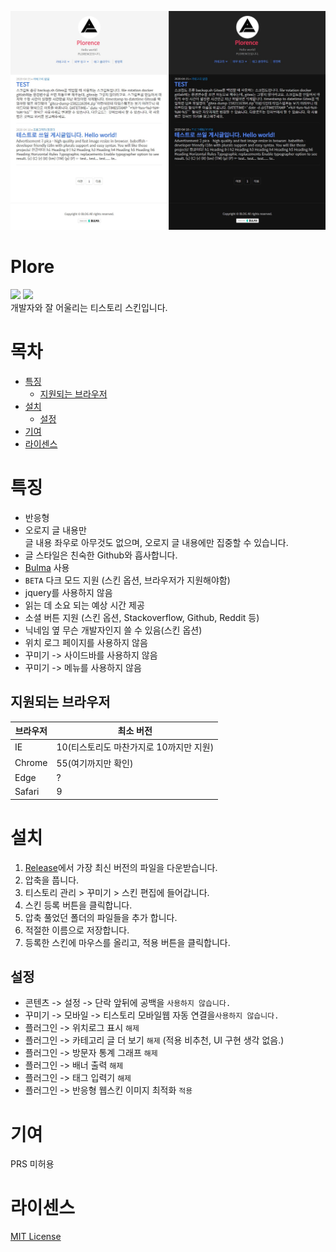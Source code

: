 ![](./image1.jpg)
# Plore
![](https://img.shields.io/github/repo-size/zxc010613/plore)
![](https://img.shields.io/github/downloads/zxc010613/plore/total)  
개발자와 잘 어울리는 티스토리 스킨입니다.  

# 목차
+ [특징](#특징)
    + [지원되는 브라우저](#지원되는-브라우저)
+ [설치](#설치)
    + [설정](#설정)
+ [기여](#기여)
+ [라이센스](라이센스)

# 특징
+ 반응형
+ 오로지 글 내용만  
글 내용 좌우로 아무것도 없으며, 오로지 글 내용에만 집중할 수 있습니다.
+ 글 스타일은 친숙한 Github와 흡사합니다.
+ [Bulma](https://bulma.io/) 사용
+ `BETA` 다크 모드 지원 (스킨 옵션, 브라우저가 지원해야함)
+ jquery를 사용하지 않음
+ 읽는 데 소요 되는 예상 시간 제공
+ 소셜 버튼 지원 (스킨 옵션, Stackoverflow, Github, Reddit 등)
+ 닉네임 옆 무슨 개발자인지 쓸 수 있음(스킨 옵션)
+ 위치 로그 페이지를 사용하지 않음
+ 꾸미기 -> 사이드바를 사용하지 않음
+ 꾸미기 -> 메뉴를 사용하지 않음
## 지원되는 브라우저
|브라우저|최소 버전|
|--------|----------|
|IE| 10(티스토리도 마찬가지로 10까지만 지원) |
|Chrome| 55(여기까지만 확인) |
|Edge| ? |
|Safari | 9 |


# 설치
1. [Release](https://github.com/zxc010613/plore/releases)에서 가장 최신 버전의 파일을 다운받습니다.
2. 압축을 풉니다.
3. 티스토리 관리 > 꾸미기 > 스킨 편집에 들어갑니다.
4. 스킨 등록 버튼을 클릭합니다.
5. 압축 풀었던 폴더의 파일들을 추가 합니다.
6. 적절한 이름으로 저장합니다.
7. 등록한 스킨에 마우스를 올리고, 적용 버튼을 클릭합니다.

## 설정
+ 콘텐츠 -> 설정 -> 단락 앞뒤에 공백을 `사용하지 않습니다.`
+ 꾸미기 -> 모바일 -> 티스토리 모바일웹 자동 연결을`사용하지 않습니다.`
+ 플러그인 -> 위치로그 표시 `해제`
+ 플러그인 -> 카테고리 글 더 보기 `해제` (적용 비추천, UI 구현 생각 없음.)
+ 플러그인 -> 방문자 통계 그래프 `해제`
+ 플러그인 -> 배너 출력 `해제`
+ 플러그인 -> 태그 입력기 `해제`
+ 플러그인 -> 반응형 웹스킨 이미지 최적화 `적용`

# 기여
PRS 미허용

# 라이센스
[MIT License](./LICENSE)